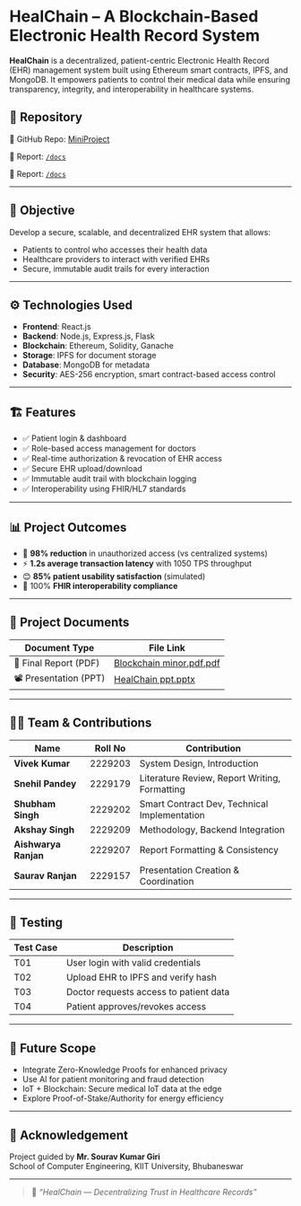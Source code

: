 # HealChain – A Blockchain-Based Electronic Health Record System

**HealChain** is a decentralized, patient-centric Electronic Health Record (EHR) management system built using Ethereum smart contracts, IPFS, and MongoDB. It empowers patients to control their medical data while ensuring transparency, integrity, and interoperability in healthcare systems.

## 🔗 Repository

📁 GitHub Repo: [MiniProject](https://github.com/PandeySnehil/MiniProject)  

📂 Report: [`/docs`](https://github.com/PandeySnehil/MiniProject/blob/main/Mini%20Project/my-solidity/docs/Blockchain%20minor.pdf.pdf)

📂 Report: [`/docs`](https://github.com/PandeySnehil/MiniProject/blob/main/Mini%20Project/my-solidity/docs/HealChain%20ppt.pptx)

---

## 📌 Objective

Develop a secure, scalable, and decentralized EHR system that allows:
- Patients to control who accesses their health data
- Healthcare providers to interact with verified EHRs
- Secure, immutable audit trails for every interaction

---

## ⚙️ Technologies Used

- **Frontend**: React.js  
- **Backend**: Node.js, Express.js, Flask  
- **Blockchain**: Ethereum, Solidity, Ganache  
- **Storage**: IPFS for document storage  
- **Database**: MongoDB for metadata  
- **Security**: AES-256 encryption, smart contract-based access control

---

## 🏗️ Features

- ✅ Patient login & dashboard  
- ✅ Role-based access management for doctors  
- ✅ Real-time authorization & revocation of EHR access  
- ✅ Secure EHR upload/download  
- ✅ Immutable audit trail with blockchain logging  
- ✅ Interoperability using FHIR/HL7 standards  

---

## 📊 Project Outcomes

- 🔐 **98% reduction** in unauthorized access (vs centralized systems)
- ⚡ **1.2s average transaction latency** with 1050 TPS throughput
- 😊 **85% patient usability satisfaction** (simulated)
- 🔄 100% **FHIR interoperability compliance**

---

## 📂 Project Documents

| Document Type        | File Link                                                                 |
|----------------------|---------------------------------------------------------------------------|
| 📘 Final Report (PDF) | [Blockchain minor.pdf.pdf](https://github.com/PandeySnehil/MiniProject/blob/main/docs/Blockchain%20minor.pdf.pdf) |
| 📽️ Presentation (PPT) | [HealChain ppt.pptx](https://github.com/PandeySnehil/MiniProject/blob/main/docs/HealChain%20ppt.pptx) |

---

## 👨‍💻 Team & Contributions

| Name             | Roll No   | Contribution |
|------------------|-----------|--------------|
| **Vivek Kumar**        | 2229203   | System Design, Introduction |
| **Snehil Pandey**      | 2229179   | Literature Review, Report Writing, Formatting |
| **Shubham Singh**      | 2229202   | Smart Contract Dev, Technical Implementation |
| **Akshay Singh**       | 2229209   | Methodology, Backend Integration |
| **Aishwarya Ranjan**   | 2229207   | Report Formatting & Consistency |
| **Saurav Ranjan**      | 2229157   | Presentation Creation & Coordination |

---

## 🧪 Testing

| Test Case | Description |
|-----------|-------------|
| T01 | User login with valid credentials |
| T02 | Upload EHR to IPFS and verify hash |
| T03 | Doctor requests access to patient data |
| T04 | Patient approves/revokes access |

---

## 🚀 Future Scope

- Integrate Zero-Knowledge Proofs for enhanced privacy
- Use AI for patient monitoring and fraud detection
- IoT + Blockchain: Secure medical IoT data at the edge
- Explore Proof-of-Stake/Authority for energy efficiency

---

## 📢 Acknowledgement

Project guided by **Mr. Sourav Kumar Giri**  
School of Computer Engineering, KIIT University, Bhubaneswar

---

> 🧬 *“HealChain — Decentralizing Trust in Healthcare Records”*
